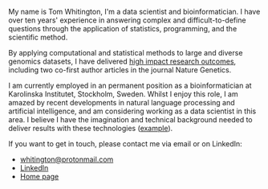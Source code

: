 <!-- 
.. title: About
.. slug: about
.. date: 2017-01-03 20:31:00 UTC+01:00
.. tags: 
.. link: 
.. description: 
-->

My name is Tom Whitington, I'm a data scientist and bioinformatician. I have over ten years' experience in answering complex and difficult-to-define questions through the application of statistics, programming, and the scientific method.

By applying computational and statistical methods to large and diverse genomics datasets, I have delivered [high impact research outcomes](https://scholar.google.com/citations?user=1280JtcAAAAJ&amp;hl=en), including two co-first author articles in the journal Nature Genetics.

I am currently employed in an permanent position as a bioinformatician at Karolinska Institutet, Stockholm, Sweden. Whilst I enjoy this role, I am amazed by recent developments in natural language processing and artificial intelligence, and am considering working as a data scientist in this area. I believe I have the imagination and technical background needed to deliver results with these technologies ([example](https://tomwhi.github.io/blog/posts/using-word-vectors-to-decipher-swedish-culture/)).

If you want to get in touch, please contact me via email or on LinkedIn:

* <whitington@protonmail.com>
* [LinkedIn](https://www.linkedin.com/in/tomwhitington)
* [Home page](http://tomwhi.github.io)

<script>
  (function(i,s,o,g,r,a,m){i['GoogleAnalyticsObject']=r;i[r]=i[r]||function(){
  (i[r].q=i[r].q||[]).push(arguments)},i[r].l=1*new Date();a=s.createElement(o),
  m=s.getElementsByTagName(o)[0];a.async=1;a.src=g;m.parentNode.insertBefore(a,m)
  })(window,document,'script','https://www.google-analytics.com/analytics.js','ga');

  ga('create', 'UA-89681522-1', 'auto');
  ga('send', 'pageview');

</script>
